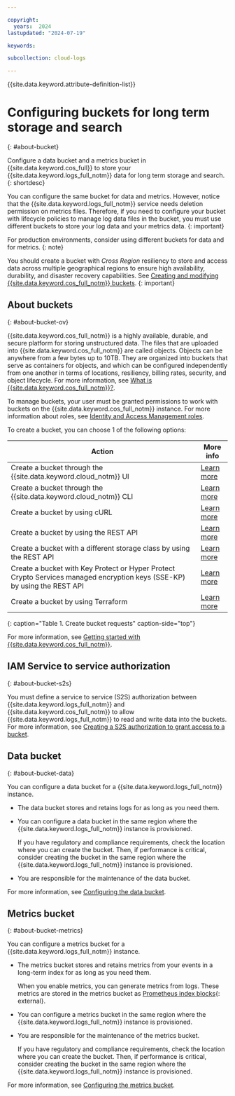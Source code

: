 ```yaml
---

copyright:
  years:  2024
lastupdated: "2024-07-19"

keywords:

subcollection: cloud-logs

---
```


{{site.data.keyword.attribute-definition-list}}


# Configuring buckets for long term storage and search
{: #about-bucket}

Configure a data bucket and a metrics bucket in {{site.data.keyword.cos_full}} to store your {{site.data.keyword.logs_full_notm}} data for long term storage and search.
{: shortdesc}

You can configure the same bucket for data and metrics. However, notice that the {{site.data.keyword.logs_full_notm}} service needs deletion permission on metrics files. Therefore, if you need to configure your bucket with lifecycle policies to manage log data files in the bucket, you must use different buckets to store your log data and your metrics data.
{: important}

For production environments, consider using different buckets for data and for metrics.
{: note}

You should create a bucket with _Cross Region_ resiliency to store and access data across multiple geographical regions to ensure high availability, durability, and disaster recovery capabilities. See [Creating and modifying {{site.data.keyword.cos_full_notm}} buckets](/docs/cloud-object-storage?topic=cloud-object-storage-endpoints#endpoints-geo).
{: important}


## About buckets
{: #about-bucket-ov}

{{site.data.keyword.cos_full_notm}} is a highly available, durable, and secure platform for storing unstructured data. The files that are uploaded into {{site.data.keyword.cos_full_notm}} are called objects. Objects can be anywhere from a few bytes up to 10TB. They are organized into buckets that serve as containers for objects, and which can be configured independently from one another in terms of locations, resiliency, billing rates, security, and object lifecycle. For more information, see [What is {{site.data.keyword.cos_full_notm}}?](/docs/cloud-object-storage?topic=cloud-object-storage-about-cloud-object-storage).

To manage buckets, your user must be granted permissions to work with buckets on the {{site.data.keyword.cos_full_notm}} instance. For more information about roles, see [Identity and Access Management roles](/docs/cloud-object-storage?topic=cloud-object-storage-iam).

To create a bucket, you can choose 1 of the following options:

| Action             | More info |
|--------------------|-----------|
| Create a bucket through the {{site.data.keyword.cloud_notm}} UI | [Learn more](/docs/atracker?topic=atracker-cos#cos_create_bucket_ui) |
| Create a bucket through the {{site.data.keyword.cloud_notm}} CLI | [Learn more](/docs/cloud-object-storage-cli-plugin?topic=cloud-object-storage-cli-plugin-ic-cos-cli#ic-create-bucket) |
| Create a bucket by using cURL | [Learn more](/docs/cloud-object-storage?topic=cloud-object-storage-curl#curl-add-bucket) |
| Create a bucket by using the REST API | [Learn more](/docs/cloud-object-storage?topic=cloud-object-storage-compatibility-api-bucket-operations#compatibility-api-new-bucket) |
| Create a bucket with a different storage class by using the REST API| [Learn more](/docs/cloud-object-storage?topic=cloud-object-storage-compatibility-api-bucket-operations#compatibility-api-storage-class) |
| Create a bucket with Key Protect or Hyper Protect Crypto Services managed encryption keys (SSE-KP) by using the REST API | [Learn more](/docs/cloud-object-storage?topic=cloud-object-storage-compatibility-api-bucket-operations#compatibility-api-key-protect) |
| Create a bucket by using Terraform | [Learn more](/docs/ibm-cloud-provider-for-terraform?topic=ibm-cloud-provider-for-terraform-provider-template#storage-templates) |
{: caption="Table 1. Create bucket requests" caption-side="top"}

For more information, see [Getting started with {{site.data.keyword.cos_full_notm}}](/docs/cloud-object-storage?topic=cloud-object-storage-getting-started-cloud-object-storage).



## IAM Service to service authorization
{: #about-bucket-s2s}

You must define a service to service (S2S) authorization between {{site.data.keyword.logs_full_notm}} and {{site.data.keyword.cos_full_notm}} to allow {{site.data.keyword.logs_full_notm}} to read and write data into the buckets. For more information, see [Creating a S2S authorization to grant access to a bucket](/docs/cloud-logs?topic=cloud-logs-iam-service-auth-cos).


## Data bucket
{: #about-bucket-data}

You can configure a data bucket for a {{site.data.keyword.logs_full_notm}} instance.

- The data bucket stores and retains logs for as long as you need them.

- You can configure a data bucket in the same region where the {{site.data.keyword.logs_full_notm}} instance is provisioned.

    If you have regulatory and compliance requirements, check the location where you can create the bucket. Then, if performance is critical, consider creating the bucket in the same region where the {{site.data.keyword.logs_full_notm}} instance is provisioned.

- You are responsible for the maintenance of the data bucket.

For more information, see [Configuring the data bucket](/docs/cloud-logs?topic=cloud-logs-configure-data-bucket).

## Metrics bucket
{: #about-bucket-metrics}

You can configure a metrics bucket for a {{site.data.keyword.logs_full_notm}} instance.

- The metrics bucket stores and retains metrics from your events in a long-term index for as long as you need them.

    When you enable metrics, you can generate metrics from logs. These metrics are stored in the metrics bucket as [Prometheus index blocks](https://github.com/prometheus/prometheus/blob/main/tsdb/docs/format/index.md){: external}.

- You can configure a metrics bucket in the same region where the {{site.data.keyword.logs_full_notm}} instance is provisioned.

- You are responsible for the maintenance of the metrics bucket.

    If you have regulatory and compliance requirements, check the location where you can create the bucket. Then, if performance is critical, consider creating the bucket in the same region where the {{site.data.keyword.logs_full_notm}} instance is provisioned.

For more information, see [Configuring the metrics bucket](/docs/cloud-logs?topic=cloud-logs-configure-metrics-bucket).
